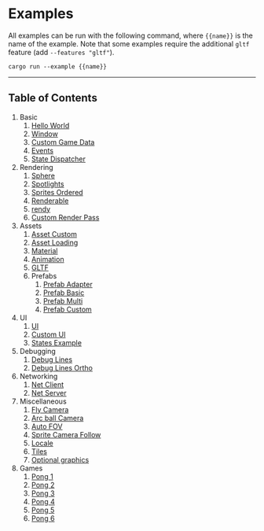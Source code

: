 # Examples

All examples can be run with the following command, where `{{name}}` is the name of the example. Note that some examples require the additional `gltf` feature (add `--features "gltf"`).

```
cargo run --example {{name}}
```

---

## Table of Contents

1. Basic
   1. [Hello World](hello_world)
   2. [Window](window)
   3. [Custom Game Data](custom_game_data)
   4. [Events](events)
   5. [State Dispatcher](state_dispatcher)
2. Rendering
   1. [Sphere](sphere)
   2. [Spotlights](spotlights)
   3. [Sprites Ordered](sprites_ordered)
   4. [Renderable](renderable)
   5. [rendy](rendy)
   5. [Custom Render Pass](custom_render_pass)
3. Assets
   1. [Asset Custom](asset_custom)
   2. [Asset Loading](asset_loading)
   3. [Material](material)
   4. [Animation](animation)
   5. [GLTF](gltf)
   6. Prefabs
      1. [Prefab Adapter](prefab_adapter)
      2. [Prefab Basic](prefab_basic)
      3. [Prefab Multi](prefab_multi)
      4. [Prefab Custom](prefab_custom)
4. UI
   1. [UI](ui)
   2. [Custom UI](custom_ui)
   3. [States Example](states_ui)
5.  Debugging
    1.  [Debug Lines](debug_lines)
    2.  [Debug Lines Ortho](debug_lines_ortho)
6.  Networking
    1.  [Net Client](net_client)
    2.  [Net Server](net_server)
7. Miscellaneous
   1. [Fly Camera](fly_camera)
   2. [Arc ball Camera](arc_ball_camera)
   3. [Auto FOV](auto_fov)
   4. [Sprite Camera Follow](sprite_camera_follow)
   5. [Locale](locale)
   6. [Tiles](tiles)
   7. [Optional graphics](optional_graphics)
8. Games
   1. [Pong 1](pong_tutorial_01)
   2. [Pong 2](pong_tutorial_02)
   3. [Pong 3](pong_tutorial_03)
   4. [Pong 4](pong_tutorial_04)
   5. [Pong 5](pong_tutorial_05)
   6. [Pong 6](pong_tutorial_06)
